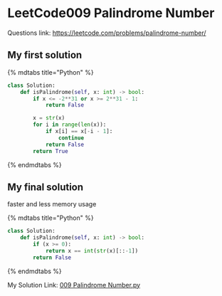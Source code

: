 
# LeetCode009 Palindrome Number

Questions link: <https://leetcode.com/problems/palindrome-number/>  

## My first solution

{% mdtabs title="Python" %}  

```python
class Solution:
    def isPalindrome(self, x: int) -> bool:
        if x <= -2**31 or x >= 2**31 - 1:
            return False

        x = str(x)
        for i in range(len(x)):
            if x[i] == x[-i - 1]:
                continue
            return False
        return True
```

{% endmdtabs %}  

## My final solution

faster and less memory usage  

{% mdtabs title="Python" %}  

```python
class Solution:
    def isPalindrome(self, x: int) -> bool:
        if (x >= 0):
            return x == int(str(x)[::-1])
        return False
```

{% endmdtabs %}  

My Solution Link: [009 Palindrome Number.py](https://github.com/shdennlin/leetcode/blob/main/content/.solution_record/python3/009_Palindrome_Number.py)  
